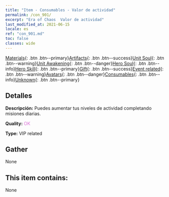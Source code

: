 ```yaml
---
title: "Item - Consumables - Valor de actividad"
permalink: /con_901/
excerpt: "Era of Chaos  Valor de actividad"
last_modified_at: 2021-06-15
locale: es
ref: "con_901.md"
toc: false
classes: wide
---
```

 [Materials](/ItemsES/){: .btn .btn--primary}[Artifacts](/ItemsES/Artifacts/){: .btn .btn--success}[Unit Soul](/ItemsES/UnitSoul/){: .btn .btn--warning}[Unit Awakening](/ItemsES/UnitAwakening/){: .btn .btn--danger}[Hero Soul](/ItemsES/HeroSoul/){: .btn .btn--info}[Hero Skill](/ItemsES/HeroSkill/){: .btn .btn--primary}[Gift](/ItemsES/Gift/){: .btn .btn--success}[Event related](/ItemsES/Events/){: .btn .btn--warning}[Avatars](/ItemsES/Avatars/){: .btn .btn--danger}[Consumables](/ItemsES/Consumables/){: .btn .btn--info}[Unknown](/ItemsES/Unknown/){: .btn .btn--primary}

## Detalles
 **Descripción:** Puedes aumentar tus niveles de actividad completando misiones diarias.

 **Quality:** <span style="color: #DA70D6">OK</span>

 **Type:** VIP related

## Gather

  None

## This item contains:

  None


